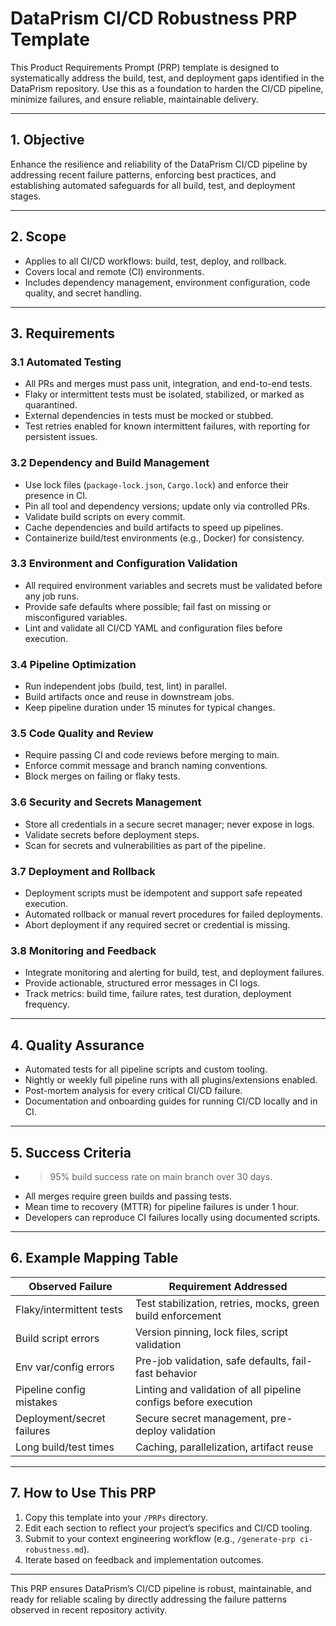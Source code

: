 # DataPrism CI/CD Robustness PRP Template

This Product Requirements Prompt (PRP) template is designed to systematically address the build, test, and deployment gaps identified in the DataPrism repository. Use this as a foundation to harden the CI/CD pipeline, minimize failures, and ensure reliable, maintainable delivery.

---

## 1. Objective

Enhance the resilience and reliability of the DataPrism CI/CD pipeline by addressing recent failure patterns, enforcing best practices, and establishing automated safeguards for all build, test, and deployment stages.

---

## 2. Scope

- Applies to all CI/CD workflows: build, test, deploy, and rollback.
- Covers local and remote (CI) environments.
- Includes dependency management, environment configuration, code quality, and secret handling.

---

## 3. Requirements

### 3.1 Automated Testing

- All PRs and merges must pass unit, integration, and end-to-end tests.
- Flaky or intermittent tests must be isolated, stabilized, or marked as quarantined.
- External dependencies in tests must be mocked or stubbed.
- Test retries enabled for known intermittent failures, with reporting for persistent issues.

### 3.2 Dependency and Build Management

- Use lock files (`package-lock.json`, `Cargo.lock`) and enforce their presence in CI.
- Pin all tool and dependency versions; update only via controlled PRs.
- Validate build scripts on every commit.
- Cache dependencies and build artifacts to speed up pipelines.
- Containerize build/test environments (e.g., Docker) for consistency.

### 3.3 Environment and Configuration Validation

- All required environment variables and secrets must be validated before any job runs.
- Provide safe defaults where possible; fail fast on missing or misconfigured variables.
- Lint and validate all CI/CD YAML and configuration files before execution.

### 3.4 Pipeline Optimization

- Run independent jobs (build, test, lint) in parallel.
- Build artifacts once and reuse in downstream jobs.
- Keep pipeline duration under 15 minutes for typical changes.

### 3.5 Code Quality and Review

- Require passing CI and code reviews before merging to main.
- Enforce commit message and branch naming conventions.
- Block merges on failing or flaky tests.

### 3.6 Security and Secrets Management

- Store all credentials in a secure secret manager; never expose in logs.
- Validate secrets before deployment steps.
- Scan for secrets and vulnerabilities as part of the pipeline.

### 3.7 Deployment and Rollback

- Deployment scripts must be idempotent and support safe repeated execution.
- Automated rollback or manual revert procedures for failed deployments.
- Abort deployment if any required secret or credential is missing.

### 3.8 Monitoring and Feedback

- Integrate monitoring and alerting for build, test, and deployment failures.
- Provide actionable, structured error messages in CI logs.
- Track metrics: build time, failure rates, test duration, deployment frequency.

---

## 4. Quality Assurance

- Automated tests for all pipeline scripts and custom tooling.
- Nightly or weekly full pipeline runs with all plugins/extensions enabled.
- Post-mortem analysis for every critical CI/CD failure.
- Documentation and onboarding guides for running CI/CD locally and in CI.

---

## 5. Success Criteria

- >95% build success rate on main branch over 30 days.
- All merges require green builds and passing tests.
- Mean time to recovery (MTTR) for pipeline failures is under 1 hour.
- Developers can reproduce CI failures locally using documented scripts.

---

## 6. Example Mapping Table

| Observed Failure             | Requirement Addressed                                                    |
|------------------------------|--------------------------------------------------------------------------|
| Flaky/intermittent tests     | Test stabilization, retries, mocks, green build enforcement              |
| Build script errors          | Version pinning, lock files, script validation                           |
| Env var/config errors        | Pre-job validation, safe defaults, fail-fast behavior                    |
| Pipeline config mistakes     | Linting and validation of all pipeline configs before execution          |
| Deployment/secret failures   | Secure secret management, pre-deploy validation                          |
| Long build/test times        | Caching, parallelization, artifact reuse                                 |

---

## 7. How to Use This PRP

1. Copy this template into your `/PRPs` directory.
2. Edit each section to reflect your project’s specifics and CI/CD tooling.
3. Submit to your context engineering workflow (e.g., `/generate-prp ci-robustness.md`).
4. Iterate based on feedback and implementation outcomes.

---

This PRP ensures DataPrism’s CI/CD pipeline is robust, maintainable, and ready for reliable scaling by directly addressing the failure patterns observed in recent repository activity.


